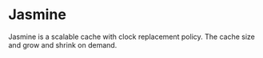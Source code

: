 # Jasmine

Jasmine is a scalable cache with clock replacement policy. The cache size and grow and shrink on demand.

